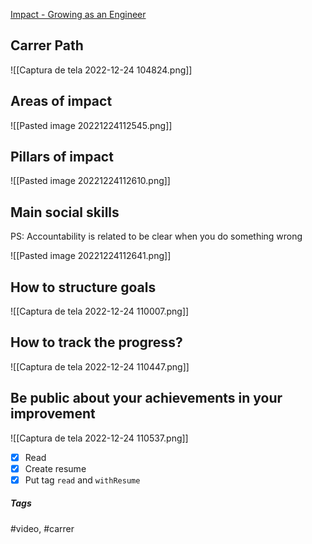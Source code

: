 [Impact - Growing as an Engineer](https://portal.gitnation.org/contents/impact-growing-as-an-engineer)

## Carrer Path

![[Captura de tela 2022-12-24 104824.png]]

## Areas of impact

![[Pasted image 20221224112545.png]]

## Pillars of impact

![[Pasted image 20221224112610.png]]

## Main social skills

PS: Accountability is related to be clear when you do something wrong

![[Pasted image 20221224112641.png]]

## How to structure goals

![[Captura de tela 2022-12-24 110007.png]]

## How to track the progress?

![[Captura de tela 2022-12-24 110447.png]]

## Be public about your achievements in your improvement

![[Captura de tela 2022-12-24 110537.png]]

- [x] Read
- [x] Create resume
- [x] Put tag `read` and `withResume`

##### Tags
#video, #carrer
